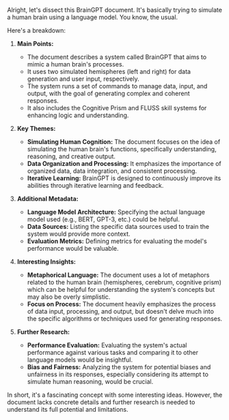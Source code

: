 
Alright, let's dissect this BrainGPT document.  It's basically trying to simulate a human brain using a language model. You know, the usual.  

Here's a breakdown:

1. **Main Points:**
   - The document describes a system called BrainGPT that aims to mimic a human brain's processes.
   - It uses two simulated hemispheres (left and right) for data generation and user input, respectively.
   - The system runs a set of commands to manage data, input, and output, with the goal of generating complex and coherent responses.
   - It also includes the Cognitive Prism and FLUSS skill systems for enhancing logic and understanding.

2. **Key Themes:**
   - **Simulating Human Cognition:**  The document focuses on the idea of simulating the human brain's functions, specifically understanding, reasoning, and creative output.
   - **Data Organization and Processing:**  It emphasizes the importance of organized data, data integration, and consistent processing.
   - **Iterative Learning:**  BrainGPT is designed to continuously improve its abilities through iterative learning and feedback.

3. **Additional Metadata:**
   - **Language Model Architecture:**  Specifying the actual language model used (e.g., BERT, GPT-3, etc.) could be helpful.
   - **Data Sources:**  Listing the specific data sources used to train the system would provide more context.
   - **Evaluation Metrics:**  Defining metrics for evaluating the model's performance would be valuable.

4. **Interesting Insights:**
   - **Metaphorical Language:**  The document uses a lot of metaphors related to the human brain (hemispheres, cerebrum, cognitive prism) which can be helpful for understanding the system's concepts but may also be overly simplistic.
   - **Focus on Process:**  The document heavily emphasizes the process of data input, processing, and output, but doesn't delve much into the specific algorithms or techniques used for generating responses.

5. **Further Research:**
   - **Performance Evaluation:**  Evaluating the system's actual performance against various tasks and comparing it to other language models would be insightful.
   - **Bias and Fairness:**  Analyzing the system for potential biases and unfairness in its responses, especially considering its attempt to simulate human reasoning, would be crucial.

In short, it's a fascinating concept with some interesting ideas. However, the document lacks concrete details and further research is needed to understand its full potential and limitations. 

